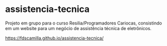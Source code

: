 # assistencia-tecnica

Projeto em grupo para o curso Resilia/Programadores Cariocas, consistindo em um website para um negócio de assistência técnica de eletrônicos.

https://fdscamilla.github.io/assistencia-tecnica/
